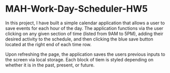 # MAH-Work-Day-Scheduler-HW5
In this project, I have built a simple calendar application that allows a user to save events for each hour of the day. The application functions via the user clicking on any given section of time (listed from 9AM to 5PM), adding their desired activity to the schedule, and then clicking the blue save button located at the right end of each time row. 

Upon refreshing the page, the application saves the users previous inputs to the screen via local storage. Each block of tiem is styled depending on whether it is in the past, present, or future. 
